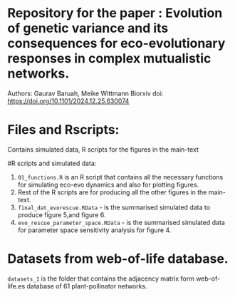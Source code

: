 # Repository for the paper : Evolution of genetic variance and its consequences for eco-evolutionary responses in complex mutualistic networks.
Authors: Gaurav Baruah, Meike Wittmann
Biorxiv doi: https://doi.org/10.1101/2024.12.25.630074 

# Files and Rscripts:
Contains simulated data, R scripts for the figures in the main-text

#R scripts and simulated data:
1. `01_functions.R` is an R script that contains all the necessary functions for simulating eco-evo dynamics and also for plotting figures.
2. Rest of the R scripts are for producing all the other figures in the main-text.
3. `final_dat_evorescue.RData` - is the summarised simulated data to produce figure 5,and figure 6.
4. `evo_rescue_parameter_space.RData` - is the summarised simulated data for parameter space sensitivity analysis for figure 4.

# Datasets from web-of-life database.
`datasets_1` is the folder that contains the adjacency matrix form web-of-life.es database of 61 plant-pollinator networks.
